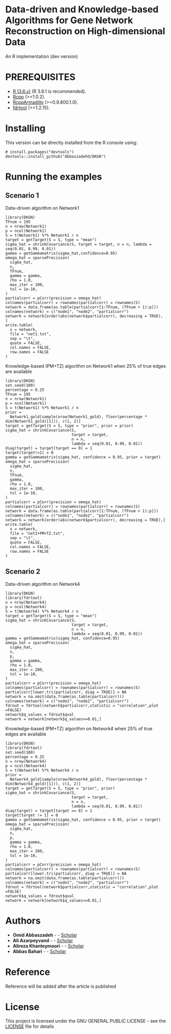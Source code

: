 # Data-driven and Knowledge-based Algorithms for Gene Network Reconstruction on High-dimensional Data
An R implementation (dev version)

# PREREQUISITES
* [R (3.6.x)](https://cran.r-project.org/bin/windows/base/) (R 3.6.1 is recommended).
* [Rcpp](https://cran.r-project.org/web/packages/Rcpp/index.html) (>=1.0.2).
* [RcppArmadillo](https://cran.r-project.org/web/packages/RcppArmadillo/RcppArmadillo.pdf) (>=0.9.800.1.0).
* [fdrtool](https://cran.r-project.org/web/packages/fdrtool/index.html) (>=1.2.15).

# Installing
This version can be directly installed from the R console using:

```
# install.packages("devtools")
devtools::install_github("AbbaszadehO/DKGN")
```

# Running the examples
## Scenario 1 ##

Data-driven algorithm on Network1 

```
library(DKGN)
TFnum = 195
n = nrow(Network1)
p = ncol(Network1)
S = t(Network1) %*% Network1 / n
target = getTarget(S = S, type = "mean")
sigma_hat = shrinkCovariance(S, target = target, n = n, lambda = seq(0.01, 0.99, 0.01))
gamma = getGammamatrix(sigma_hat,confidence=0.95)
omega_hat = sparsePrecision(
  sigma_hat,
  n,
  TFnum,
  gamma = gamma,
  rho = 1.0,
  max_iter = 100,
  tol = 1e-10,
)
partialcorr = pCorr(precision = omega_hat)
colnames(partialcorr) = rownames(partialcorr) = rownames(S)
network = data.frame(as.table(partialcorr[1:TFnum, (TFnum + 1):p]))
colnames(network) = c("node1", "node2", "partialcorr")
network = network[order(abs(network$partialcorr), decreasing = TRUE), ]
write.table(
  x = network,
  file = "net1.txt",
  sep = "\t",
  quote = FALSE,
  col.names = FALSE,
  row.names = FALSE
)
```

Knowledge-based (PM+TZ) algorithm on Network1 when 25% of true edges are available

```
library(DKGN)
set.seed(100)
percentage = 0.25
TFnum = 195
n = nrow(Network1)
p = ncol(Network1)
S = t(Network1) %*% Network1 / n
prior =
  Network1_gold[sample(nrow(Network1_gold), floor(percentage * dim(Network1_gold)[1])), c(1, 2)]
target = getTarget(S = S, type = "prior", prior = prior)
sigma_hat = shrinkCovariance(S,
                             target = target,
                             n = n,
                             lambda = seq(0.01, 0.99, 0.01))
diag(target) = target[target == 0] = 1
target[target!=1] = 0
gamma = getGammamatrix(sigma_hat, confidence = 0.95, prior = target)
omega_hat = sparsePrecision(
  sigma_hat,
  n,
  TFnum,
  gamma,
  rho = 1.0,
  max_iter = 100,
  tol = 1e-10,
)
partialcorr = pCorr(precision = omega_hat)
colnames(partialcorr) = rownames(partialcorr) = rownames(S)
network = data.frame(as.table(partialcorr[1:TFnum, (TFnum + 1):p]))
colnames(network) = c("node1", "node2", "partialcorr")
network = network[order(abs(network$partialcorr), decreasing = TRUE),]
write.table(
  x = network,
  file = "net1+PM+TZ.txt",
  sep = "\t",
  quote = FALSE,
  col.names = FALSE,
  row.names = FALSE
)
```

## Scenario 2 ##

Data-driven algorithm on Network4

```
library(DKGN)
library(fdrtool)
n = nrow(Network4)
p = ncol(Network4)
S = t(Network4) %*% Network4 / n
target = getTarget(S = S, type = "mean")
sigma_hat = shrinkCovariance(S,
                             target = target,
                             n = n,
                             lambda = seq(0.01, 0.99, 0.01))
gamma = getGammamatrix(sigma_hat, confidence=0.95)
omega_hat = sparsePrecision(
  sigma_hat,
  n,
  p,
  gamma = gamma,
  rho = 1.0,
  max_iter = 200,
  tol = 1e-10,
)
partialcorr = pCorr(precision = omega_hat)
colnames(partialcorr) = rownames(partialcorr) = rownames(S)
partialcorr[lower.tri(partialcorr, diag = TRUE)] = NA
network = na.omit(data.frame(as.table(partialcorr)))
colnames(network) = c("node1", "node2", "partialcorr")
fdrout = fdrtool(network$partialcorr,statistic = "correlation",plot =FALSE)
network$q_values = fdrout$qval
network = network[network$q_values<=0.01,]
```

Knowledge-based (PM+TZ) algorithm on Network4 when 25% of true edges are available

```
library(DKGN)
library(fdrtool)
set.seed(100)
percentage = 0.25
n = nrow(Network4)
p = ncol(Network4)
S = t(Network4) %*% Network4 / n
prior =
  Network4_gold[sample(nrow(Network4_gold), floor(percentage * dim(Network4_gold)[1])), c(1, 2)]
target = getTarget(S = S, type = "prior", prior)
sigma_hat = shrinkCovariance(S,
                             target = target,
                             n = n,
                             lambda = seq(0.01, 0.99, 0.01))
diag(target) = target[target == 0] = 1
target[target != 1] = 0
gamma = getGammamatrix(sigma_hat, confidence = 0.95, prior = target)
omega_hat = sparsePrecision(
  sigma_hat,
  n,
  p,
  gamma = gamma,
  rho = 1.0,
  max_iter = 200,
  tol = 1e-10,
)
partialcorr = pCorr(precision = omega_hat)
colnames(partialcorr) = rownames(partialcorr) = rownames(S)
partialcorr[lower.tri(partialcorr, diag = TRUE)] = NA
network = na.omit(data.frame(as.table(partialcorr)))
colnames(network) = c("node1", "node2", "partialcorr")
fdrout = fdrtool(network$partialcorr,statistic = "correlation",plot =FALSE)
network$q_values = fdrout$qval
network = network[network$q_values<=0.01,]
```

# Authors

* **Omid Abbaszadeh** - - [Scholar](https://scholar.google.com/citations?user=6J2pSg4AAAAJ&hl=en)
* **Ali Azarpeyvand** - - [Scholar](https://scholar.google.com/citations?user=XK7HXzMAAAAJ&hl=en)
* **Alireza Khanteymoori** - - [Scholar](https://scholar.google.com/citations?user=VAyELgcAAAAJ&hl=en)
* **Abbas Bahari** - - [Scholar](https://scholar.google.com/citations?user=9yNynDoAAAAJ&hl=en)

# Reference

Reference will be added after the article is published

# License

This project is licensed under the GNU GENERAL PUBLIC LICENSE - see the [LICENSE](LICENSE) file for details
